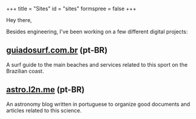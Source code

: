 +++
title = "Sites"
id = "sites"
formspree = false
+++

Hey there,

Besides engineering, I've been working on a few different digital projects:

## [guiadosurf.com.br](https://guiadosurf.com.br "Visit Guia Do Surf") (pt-BR)

A surf guide to the main beaches and services related to this sport on the Brazilian coast.

## [astro.l2n.me](https://astro.l2n.me "Visit Astro Blog") (pt-BR)

An astronomy blog written in portuguese to organize good documents and articles related to this science.
